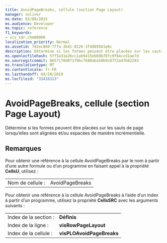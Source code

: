 ```yaml
---
title: AvoidPageBreaks, cellule (section Page Layout)
manager: soliver
ms.date: 03/09/2015
ms.audience: Developer
ms.topic: reference
f1_keywords:
- vis_sdr.chm80000
localization_priority: Normal
ms.assetid: 7d2ec869-7ffa-3b41-8126-3f4889501e0c
description: Détermine si les formes peuvent être placées sur les sauts de page lorsqu’elles sont alignées et/ou espacées de manière incrémentielle.
ms.openlocfilehash: 5ff5a31e26cc1ab9415eb69b76fc9f64ccd1ae7d
ms.sourcegitcommit: 8657170d071f9bcf680aba50b9c07f2a4fb82283
ms.translationtype: MT
ms.contentlocale: fr-FR
ms.lasthandoff: 04/28/2019
ms.locfileid: "33416313"
---
```

# <a name="avoidpagebreaks-cell-page-layout-section"></a>AvoidPageBreaks, cellule (section Page Layout)

Détermine si les formes peuvent être placées sur les sauts de page lorsqu’elles sont alignées et/ou espacées de manière incrémentielle.
  
## <a name="remarks"></a>Remarques

Pour obtenir une référence à la cellule AvoidPageBreaks par le nom à partir d’une autre formule ou d’un programme en faisant appel à la propriété **CellsU**, utilisez : 
  
|||
|:-----|:-----|
|Nom de cellule :  <br/> |AvoidPageBreaks  <br/> |
   
Pour obtenir une référence à la cellule AvoidPageBreaks à l’aide d’un index à partir d’un programme, utilisez la propriété **CellsSRC** avec les arguments suivants : 
  
|||
|:-----|:-----|
|Index de la section :  <br/> |**Définis** <br/> |
|Index de la ligne :  <br/> |**visRowPageLayout** <br/> |
|Index de la cellule :  <br/> |**visPLOAvoidPageBreaks** <br/> |
   

